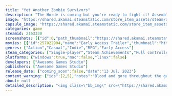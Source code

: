 ```yaml
---
title: "Yet Another Zombie Survivors"
description: "The Horde is coming but you're ready to fight it! Assemble your team and decide upon their enhancements to find the most efficient synergies against thousands of the undead. Survive. Then evolve. Then break all the limits in this deceivingly simple but addictive reverse bullet hell."
image: "https://shared.akamai.steamstatic.com/store_item_assets/steam/apps/2163330/header.jpg?t=1732032370"
capsule_image: "https://shared.akamai.steamstatic.com/store_item_assets/steam/apps/2163330/capsule_231x87.jpg?t=1732032370"
categories: game
steamid: 2163330
screenshots: [{"id":0,"path_thumbnail":"https://shared.akamai.steamstatic.com/store_item_assets/steam/apps/2163330/ss_0eddfe15800882cfceab1ae9f6710d4f98a83063.600x338.jpg?t=1732032370","path_full":"https://shared.akamai.steamstatic.com/store_item_assets/steam/apps/2163330/ss_0eddfe15800882cfceab1ae9f6710d4f98a83063.1920x1080.jpg?t=1732032370"},{"id":1,"path_thumbnail":"https://shared.akamai.steamstatic.com/store_item_assets/steam/apps/2163330/ss_40bc2dd46250e97c4fd5dc2688dd9b05c6c1b66d.600x338.jpg?t=1732032370","path_full":"https://shared.akamai.steamstatic.com/store_item_assets/steam/apps/2163330/ss_40bc2dd46250e97c4fd5dc2688dd9b05c6c1b66d.1920x1080.jpg?t=1732032370"},{"id":2,"path_thumbnail":"https://shared.akamai.steamstatic.com/store_item_assets/steam/apps/2163330/ss_f141e178a875a14167cca9b28c1205f85c338f72.600x338.jpg?t=1732032370","path_full":"https://shared.akamai.steamstatic.com/store_item_assets/steam/apps/2163330/ss_f141e178a875a14167cca9b28c1205f85c338f72.1920x1080.jpg?t=1732032370"},{"id":3,"path_thumbnail":"https://shared.akamai.steamstatic.com/store_item_assets/steam/apps/2163330/ss_671db336628c6745fefa698c148ecc6fd0c7e698.600x338.jpg?t=1732032370","path_full":"https://shared.akamai.steamstatic.com/store_item_assets/steam/apps/2163330/ss_671db336628c6745fefa698c148ecc6fd0c7e698.1920x1080.jpg?t=1732032370"},{"id":4,"path_thumbnail":"https://shared.akamai.steamstatic.com/store_item_assets/steam/apps/2163330/ss_34138950d9ee0cf9ba1e94f52a50c02a3f16cc49.600x338.jpg?t=1732032370","path_full":"https://shared.akamai.steamstatic.com/store_item_assets/steam/apps/2163330/ss_34138950d9ee0cf9ba1e94f52a50c02a3f16cc49.1920x1080.jpg?t=1732032370"},{"id":5,"path_thumbnail":"https://shared.akamai.steamstatic.com/store_item_assets/steam/apps/2163330/ss_e44363bc27ffb65fe390ff7ba7bc2dfe03b806ef.600x338.jpg?t=1732032370","path_full":"https://shared.akamai.steamstatic.com/store_item_assets/steam/apps/2163330/ss_e44363bc27ffb65fe390ff7ba7bc2dfe03b806ef.1920x1080.jpg?t=1732032370"},{"id":6,"path_thumbnail":"https://shared.akamai.steamstatic.com/store_item_assets/steam/apps/2163330/ss_901cc922e45a957d5fb743b973f4524ca610be93.600x338.jpg?t=1732032370","path_full":"https://shared.akamai.steamstatic.com/store_item_assets/steam/apps/2163330/ss_901cc922e45a957d5fb743b973f4524ca610be93.1920x1080.jpg?t=1732032370"},{"id":7,"path_thumbnail":"https://shared.akamai.steamstatic.com/store_item_assets/steam/apps/2163330/ss_41b3a2ce8138e7d2a69bc0b0e6c4c8679fc7849d.600x338.jpg?t=1732032370","path_full":"https://shared.akamai.steamstatic.com/store_item_assets/steam/apps/2163330/ss_41b3a2ce8138e7d2a69bc0b0e6c4c8679fc7849d.1920x1080.jpg?t=1732032370"},{"id":8,"path_thumbnail":"https://shared.akamai.steamstatic.com/store_item_assets/steam/apps/2163330/ss_f7d601d11f6492fa0ccb9c81ffd9a7701ff06d8b.600x338.jpg?t=1732032370","path_full":"https://shared.akamai.steamstatic.com/store_item_assets/steam/apps/2163330/ss_f7d601d11f6492fa0ccb9c81ffd9a7701ff06d8b.1920x1080.jpg?t=1732032370"},{"id":9,"path_thumbnail":"https://shared.akamai.steamstatic.com/store_item_assets/steam/apps/2163330/ss_6dbb08d6982b614179cf76efdf2c7c1b990d4a68.600x338.jpg?t=1732032370","path_full":"https://shared.akamai.steamstatic.com/store_item_assets/steam/apps/2163330/ss_6dbb08d6982b614179cf76efdf2c7c1b990d4a68.1920x1080.jpg?t=1732032370"},{"id":10,"path_thumbnail":"https://shared.akamai.steamstatic.com/store_item_assets/steam/apps/2163330/ss_e30d2875aa9e36d42d8fbfd9ee6b464cd7124eb5.600x338.jpg?t=1732032370","path_full":"https://shared.akamai.steamstatic.com/store_item_assets/steam/apps/2163330/ss_e30d2875aa9e36d42d8fbfd9ee6b464cd7124eb5.1920x1080.jpg?t=1732032370"},{"id":11,"path_thumbnail":"https://shared.akamai.steamstatic.com/store_item_assets/steam/apps/2163330/ss_c639212336d716d71af055d1d050ba6b038da1e6.600x338.jpg?t=1732032370","path_full":"https://shared.akamai.steamstatic.com/store_item_assets/steam/apps/2163330/ss_c639212336d716d71af055d1d050ba6b038da1e6.1920x1080.jpg?t=1732032370"}]
movies: [{"id":257022904,"name":"Early Access Trailer","thumbnail":"https://shared.akamai.steamstatic.com/store_item_assets/steam/apps/257022904/movie.293x165.jpg?t=1715615749","webm":{"480":"http://video.akamai.steamstatic.com/store_trailers/257022904/movie480_vp9.webm?t=1715615749","max":"http://video.akamai.steamstatic.com/store_trailers/257022904/movie_max_vp9.webm?t=1715615749"},"mp4":{"480":"http://video.akamai.steamstatic.com/store_trailers/257022904/movie480.mp4?t=1715615749","max":"http://video.akamai.steamstatic.com/store_trailers/257022904/movie_max.mp4?t=1715615749"},"highlight":true},{"id":257074891,"name":"Unedited Gameplay","thumbnail":"https://shared.akamai.steamstatic.com/store_item_assets/steam/apps/257074891/09ad1665ac1feddae50de3592149fe58b23729e4/movie_600x337.jpg?t=1732030969","webm":{"480":"http://video.akamai.steamstatic.com/store_trailers/257074891/movie480_vp9.webm?t=1732030969","max":"http://video.akamai.steamstatic.com/store_trailers/257074891/movie_max_vp9.webm?t=1732030969"},"mp4":{"480":"http://video.akamai.steamstatic.com/store_trailers/257074891/movie480.mp4?t=1732030969","max":"http://video.akamai.steamstatic.com/store_trailers/257074891/movie_max.mp4?t=1732030969"},"highlight":true}]
genres: ["Action","Casual","Indie","RPG","Early Access"]
steam_categories: ["Single-player","Steam Achievements","Full controller support","Steam Cloud","Remote Play on TV","Family Sharing"]
platforms: {"windows":true,"mac":false,"linux":false}
developers: ["Awesome Games Studio"]
publishers: ["Awesome Games Studio"]
release_date: {"coming_soon":false,"date":"13 Jul, 2023"}
content_warning: {"ids":[2,5],"notes":"Blood and gore throughout the game"}
about: null
detailed_description: "<img class=\"bb_img\" src=\"https://shared.akamai.steamstatic.com/store_item_assets/steam/apps/2163330/extras/GIF_01_ENG.gif?t=1732032370\" /><br>You've had enough of hiding behind the barricades. Now it's time to let the zombie horde pay for their unholy existence. The virus has spread throughout the world, but humanity is far from giving up.<br><br>Forget about things like complicated controls or hour-long cutscenes — jump right into the fray and watch the fireworks! It's a game that everyone will enjoy, no matter their gaming experience, as the characters you command aim and shoot on their own. Just drop onto the couch and bask in your endorphin rising from a survivors-like gameplay loop!<br><br><img class=\"bb_img\" src=\"https://shared.akamai.steamstatic.com/store_item_assets/steam/apps/2163330/extras/Gif_02_ENG.gif?t=1732032370\" /><br>Your squad evolves upon your customized decisions as you play. Pursue a varied set of perks and support skills, or focus on your favorite character to alter their gear and gain their ultimate abilities.<br><br>Control a lone SWAT soldier or an entire team of badass mercenaries armed with katana, flamethrower and rocket launcher - it's up to you every time you play!<br><br><img class=\"bb_img\" src=\"https://shared.akamai.steamstatic.com/store_item_assets/steam/apps/2163330/extras/YAZS_Store_GIF_03.gif?t=1732032370\" /><br>Forge your squad to your liking with permanent upgrades. Decide upon how you'd like to progress and if you change your mind just reset and try something else. Pursue the specialization you enjoy the most and observe how your team becomes death, destroyer of worlds.<br><br>Assert your dominance over the enemy by increasing the virus' strength and making the hell's army stronger and faster. And when you finally stand at the top, ascend to a higher state of being with the unique prestige system, proving that you're not afraid of anything.<br><br><img class=\"bb_img\" src=\"https://shared.akamai.steamstatic.com/store_item_assets/steam/apps/2163330/extras/Gif_04_ENG.gif?t=1732032370\" /><br>As a small team of buddies, we make games we enjoy playing and want to share them with you. If you're interested in this title, adding it to your wishlist would mean the world to us!<br><br>Don't be shy of dropping into our Discord to chat, posting your questions on the forum, or writing us an email. We'll be more than happy to hear your thoughts on the game and our design direction. Cheers!"
---
```


